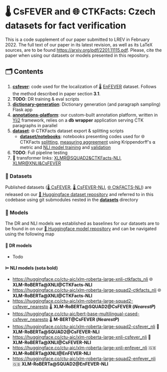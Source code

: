 # 🌡 CsFEVER and 🌐 CTKFacts: Czech datasets for fact verification
This is a code supplement of our paper submitted to LREV in February 2022.
The full text of our paper in its latest revision, as well as its LaTeX sources, are to be found https://arxiv.org/pdf/2201.11115.pdf.
Please, cite the paper when using our datasets or models presented in this repository.

## 🗂 Contents
1. **[csfever](https://github.com/aic-factcheck/csfever)**: code used for the localization of 🌡 [EnFEVER](https://fever.ai/dataset/fever.html) dataset. Follows the method described in paper section **3.1**.
2. **TODO**: DR training & eval scripts
3. **[dictionary-generation](https://github.com/aic-factcheck/dictionary-generation)**: Dictionary generation (and paragraph sampling) Flask app
4. **[annotations-platform](https://github.com/aic-factcheck/csfever)**: our custom-built annotation platform, written in [Yii2](https://www.yiiframework.com/) framework, relies on a **db wrapper** application serving CTK paragraphs in parallel
5. **[dataset](https://github.com/aic-factcheck/ctkfacts)**: 🌐 CTKFacts dataset export & splitting scripts
   - **[dataset/notebooks](https://github.com/aic-factcheck/ctkfacts/notebooks)**: notebooks presenting codes used for 🌐 CTKFacts [splitting](https://github.com/aic-factcheck/ctkfacts/blob/c62ae4373bc2332cbc29dfe8b6b356348558b476/notebooks/datasets.ipynb), [measuring aggreement](https://github.com/aic-factcheck/ctkfacts/blob/c62ae4373bc2332cbc29dfe8b6b356348558b476/notebooks/agreement.ipynb) using Krippendorff's ⍺ metric and [NLI model training](https://github.com/aic-factcheck/ctkfacts/blob/c62ae4373bc2332cbc29dfe8b6b356348558b476/notebooks/training.ipynb) and [validation](https://github.com/aic-factcheck/ctkfacts/blob/c62ae4373bc2332cbc29dfe8b6b356348558b476/notebooks/validation.ipynb)
6. **TODO**: Full pipeline testing
7. 🤗 transformer links: [XLMR@SQUAD2&CTKFacts-NLI](https://huggingface.co/ctu-aic/xlm-roberta-large-squad2-ctkfacts), [XLMR@XNLI&CsFEVER](https://huggingface.co/ctu-aic/xlm-roberta-large-xnli-csfever)

### 🤗 Datasets
Published datasets ([🌡 CsFEVER](https://huggingface.co/datasets/ctu-aic/csfever), [🌡 CsFEVER-NLI](https://huggingface.co/datasets/ctu-aic/csfever_nli), [🌐 CtkFACTS-NLI](https://huggingface.co/datasets/ctu-aic/ctkfacts_nli)) are released on our [🤗 Huggingface dataset repository](https://huggingface.co/ctu-aic) and referred to in this codebase using git submodules nested in the **[datasets](datasets)** directory

### 🤖 Models
The DR and NLI models we established as baselines for our datasets are to be found in on our [🤗 Huggingface model repository](https://huggingface.co/ctu-aic) and can be navigated using the following map

#### 🔎 DR models
- Todo
#### ⊨ NLI models (sota bold)
- https://huggingface.co/ctu-aic/xlm-roberta-large-xnli-ctkfacts_nli 🌐 **XLM-RoBERTa@XNLI@CTKFacts-NLI**
- https://huggingface.co/ctu-aic/xlm-roberta-large-squad2-ctkfacts_nli 🌐 **XLM-RoBERTa@XNLI@CTKFacts-NLI**
- https://huggingface.co/ctu-aic/xlm-roberta-large-squad2-csfever_nearestp 🌡 **XLM-RoBERTa@SQUAD2@CsFEVER (*NearestP*)**
- https://huggingface.co/ctu-aic/bert-base-multilingual-cased-csfever_nearestp  🌡 **M-BERT@CsFEVER (*NearestP*)**
- https://huggingface.co/ctu-aic/xlm-roberta-large-squad2-csfever_nli 🤒 **XLM-RoBERTa@SQUAD2@CsFEVER-NLI**
- https://huggingface.co/ctu-aic/xlm-roberta-large-xnli-csfever_nli  🤒 **XLM-RoBERTa@XNLI@CsFEVER-NLI**
- https://huggingface.co/ctu-aic/xlm-roberta-large-xnli-enfever_nli 🇬🇧 **XLM-RoBERTa@XNLI@EnFEVER-NLI**
- https://huggingface.co/ctu-aic/xlm-roberta-large-squad2-enfever_nli 🇬🇧 **XLM-RoBERTa@SQUAD2@EnFEVER-NLI**
